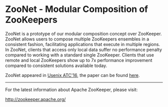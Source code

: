 ZooNet - Modular Composition of ZooKeepers
============
 ZooNet is a prototype of our modular composition concept over ZooKeeper. ZooNet allows users to compose multiple ZooKeepers 
 ensembles in a consistent fashion, facilitating applications that execute in multiple regions. In ZooNet, clients that 
 access only local data suffer no performance penalty compared to working with a standard single ZooKeeper. Clients that use 
 remote and local ZooKeepers show up to 7x performance improvement compared to consistent solutions available today.

ZooNet appeared in [Usenix ATC'16](https://www.usenix.org/conference/atc16/technical-sessions/presentation/lev-ari), the paper can be found [here](http://kfirlevari.com/publication/download/modular-composition-of-coordination-services).



---------------

For the latest information about Apache ZooKeeper, please visit:

   http://zookeeper.apache.org/
